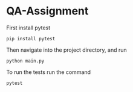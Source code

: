 # QA-Assignment
First install pytest
```
pip install pytest
```
Then navigate into the project directory, and run
```
python main.py
```
To run the tests run the command
```
pytest
```
